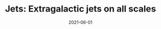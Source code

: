 ---
title: "Jets: Extragalactic jets on all scales"
collection: talks
type: "Talk"
permalink: /talks/2021-06-01-talk-3
venue: "Max Planck Institute für Radioastronomie"
date: 2021-06-01
location: "Heidelberg, Germany"
latitude: 49.4093582
longitude: 8.694724
talk_slug: 'talk_3'
---